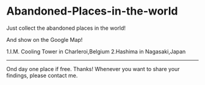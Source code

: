 # Abandoned-Places-in-the-world

Just collect the abandoned places in the world!

And show on the Google Map!

1.I.M. Cooling Tower in Charleroi,Belgium
2.Hashima in Nagasaki,Japan
___________________________

Ond day one place if free. Thanks!
Whenever you want to share your findings, please contact me.

